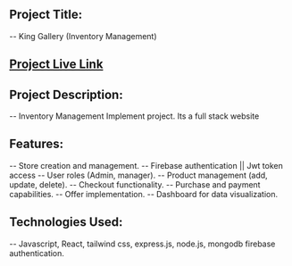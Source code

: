 ## Project Title: 
-- King Gallery (Inventory Management)

## [Project Live Link](https://whimsical-pothos-99bd8a.netlify.app/) 

## Project Description:
-- Inventory Management Implement project. Its a full stack website

## Features:
-- Store creation and management.
-- Firebase authentication || Jwt token access
-- User roles (Admin, manager).
-- Product management (add, update, delete).
-- Checkout functionality.
-- Purchase and payment capabilities.
-- Offer implementation.
-- Dashboard for data visualization.


## Technologies Used:
-- Javascript, React, tailwind css, express.js, node.js, mongodb firebase authentication.

